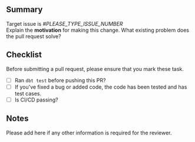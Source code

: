 ## Summary

Target issue is #_PLEASE_TYPE_ISSUE_NUMBER_  
 Explain the **motivation** for making this change. What existing problem does the pull request solve?

## Checklist

Before submitting a pull request, please ensure that you mark these task.

- [ ] Ran `dbt test` before pushing this PR?
- [ ] If you've fixed a bug or added code, the code has been tested and has test cases.
- [ ] Is CI/CD passing?

## Notes

Please add here if any other information is required for the reviewer.